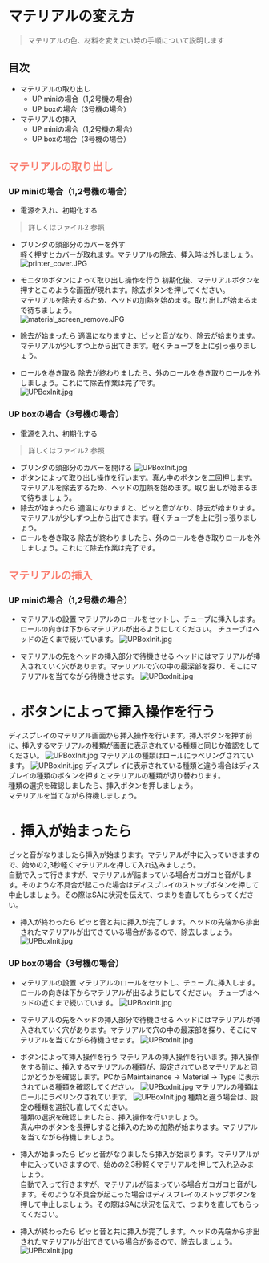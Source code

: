 
# マテリアルの変え方  

> マテリアルの色、材料を変えたい時の手順について説明します

## 目次  
* マテリアルの取り出し  
  -  UP miniの場合（1,2号機の場合）
  -  UP boxの場合（3号機の場合）  
* マテリアルの挿入  
  -  UP miniの場合（1,2号機の場合）  
  -  UP boxの場合（3号機の場合）    


## <font color="Salmon">マテリアルの取り出し</font>

### UP miniの場合（1,2号機の場合）

- 電源を入れ、初期化する
>詳しくはファイル2 参照

- プリンタの頭部分のカバーを外す  
軽く押すとカバーが取れます。マテリアルの除去、挿入時は外しましょう。
![printer_cover.JPG](./img/printer_cover.JPG)

-  モニタのボタンによって取り出し操作を行う
初期化後、マテリアルボタンを押すとこのような画面が現れます。除去ボタンを押してください。  
マテリアルを除去するため、ヘッドの加熱を始めます。取り出しが始まるまで待ちましょう。  
![material_screen_remove.JPG](./img/material_screen_remove.JPG)

- 除去が始まったら
適温になりますと、ピッと音がなり、除去が始まります。マテリアルが少しずつ上から出てきます。軽くチューブを上に引っ張りましょう。

-  ロールを巻き取る
除去が終わりましたら、外のロールを巻き取りロールを外しましょう。これにて除去作業は完了です。  
![UPBoxInit.jpg](./img/material_rolling.JPG)

### UP boxの場合（3号機の場合）
-  電源を入れ、初期化する
>詳しくはファイル2 参照  

-  プリンタの頭部分のカバーを開ける
![UPBoxInit.jpg](./img/box_head.JPG)
-  ボタンによって取り出し操作を行います。真ん中のボタンを二回押します。  
マテリアルを除去するため、ヘッドの加熱を始めます。取り出しが始まるまで待ちましょう。  
-  除去が始まったら
適温になりますと、ピッと音がなり、除去が始まります。マテリアルが少しずつ上から出てきます。軽くチューブを上に引っ張りましょう。
-  ロールを巻き取る
除去が終わりましたら、外のロールを巻き取りロールを外しましょう。これにて除去作業は完了です。



## <font color="Salmon">マテリアルの挿入</font>
### UP miniの場合（1,2号機の場合）
-  マテリアルの設置
マテリアルのロールをセットし、チューブに挿入します。ロールの向きは下からマテリアルが出るようにしてください。  チューブはヘッドの近くまで続いています。
![UPBoxInit.jpg](./img/material_rolling.JPG)

-   マテリアルの先をヘッドの挿入部分で待機させる
ヘッドにはマテリアルが挿入されていく穴があります。マテリアルで穴の中の最深部を探り、そこにマテリアルを当てながら待機させます。
![UPBoxInit.jpg](./img/material_holl_set.JPG)

- # ボタンによって挿入操作を行う
ディスプレイのマテリアル画面から挿入操作を行います。挿入ボタンを押す前に、挿入するマテリアルの種類が画面に表示されている種類と同じか確認をしてください。
![UPBoxInit.jpg](./img/screen_material_select.JPG)
マテリアルの種類はロールにラベリングされています。
![UPBoxInit.jpg](./img/material_roll_info.JPG)
ディスプレイに表示されている種類と違う場合はディスプレイの種類のボタンを押すとマテリアルの種類が切り替わります。  
種類の選択を確認しましたら、挿入ボタンを押しましょう。  
マテリアルを当てながら待機しましょう。
- # 挿入が始まったら
ピッと音がなりましたら挿入が始まります。マテリアルが中に入っていきますので、始めの2,3秒軽くマテリアルを押して入れ込みましょう。  
自動で入って行きますが、マテリアルが詰まっている場合ガコガコと音がします。そのような不具合が起こった場合はディスプレイのストップボタンを押して中止しましょう。その際はSAに状況を伝えて、つまりを直してもらってください。
-   挿入が終わったら
ピッと音と共に挿入が完了します。ヘッドの先端から排出されたマテリアルが出てきている場合があるので、除去しましょう。
![UPBoxInit.jpg](./img/material_head_remove.JPG)
### UP boxの場合（3号機の場合）
-  マテリアルの設置
マテリアルのロールをセットし、チューブに挿入します。ロールの向きは下からマテリアルが出るようにしてください。  チューブはヘッドの近くまで続いています。
![UPBoxInit.jpg](./img/material_rolling.JPG)

-   マテリアルの先をヘッドの挿入部分で待機させる
ヘッドにはマテリアルが挿入されていく穴があります。マテリアルで穴の中の最深部を探り、そこにマテリアルを当てながら待機させます。
![UPBoxInit.jpg](./img/box_material_setting.JPG)

-   ボタンによって挿入操作を行う
マテリアルの挿入操作を行います。挿入操作をする前に、挿入するマテリアルの種類が、設定されているマテリアルと同じかどうかを確認します。PCからMaintainance -> Material -> Type に表示されている種類を確認してください。
![UPBoxInit.jpg](./img/pc_material_select.JPG)
マテリアルの種類はロールにラベリングされています。
![UPBoxInit.jpg](./img/material_roll_info.JPG)
種類と違う場合は、設定の種類を選択し直してください。  
種類の選択を確認しましたら、挿入操作を行いましょう。  
真ん中のボタンを長押しすると挿入のための加熱が始まります。マテリアルを当てながら待機しましょう。
-   挿入が始まったら
ピッと音がなりましたら挿入が始まります。マテリアルが中に入っていきますので、始めの2,3秒軽くマテリアルを押して入れ込みましょう。  
自動で入って行きますが、マテリアルが詰まっている場合ガコガコと音がします。そのような不具合が起こった場合はディスプレイのストップボタンを押して中止しましょう。その際はSAに状況を伝えて、つまりを直してもらってください。
-   挿入が終わったら
ピッと音と共に挿入が完了します。ヘッドの先端から排出されたマテリアルが出てきている場合があるので、除去しましょう。
![UPBoxInit.jpg](./img/material_head_remove.JPG)

